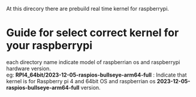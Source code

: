 At this direcory there are prebuild real time kernel for raspberrypi. 

# Guide for select correct kernel for your raspberrypi

each directory name indicate model of raspberrian os and raspberrypi hardware version.   
eg: **RPI4_64bit/2023-12-05-raspios-bullseye-arm64-full** : Indicate that kernel is for Raspberry pi 4 and 64bit OS and raspberrian os **2023-12-05-raspios-bullseye-arm64-full** version.  
